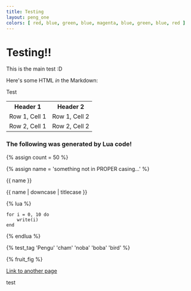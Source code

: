 ```yaml
---
title: Testing
layout: peng_one
colors: [ red, blue, green, blue, magenta, blue, green, blue, red ]
---
```

# Testing!!

This is the main test :D

Here's some HTML *in* the Markdown:

<div class="test">
	<p>Test</p>
	<!-- A table! -->
	<table>
		<tr>
			<th>Header 1</th>
			<th>Header 2</th>
		</tr>
		<tr>
			<td>Row 1, Cell 1</td>
			<td>Row 1, Cell 2</td>
		</tr>
		<tr>
			<td>Row 2, Cell 1</td>
			<td>Row 2, Cell 2</td>
		</tr>
	</table>
</div>

### The following was generated by Lua code!

{% assign count = 50 %}

{% assign name = 'something not in PROPER casing...' %}

{{ name }}

{{ name | downcase | titlecase }}

{% lua %}

	for i = 0, 10 do
		write(i)
	end

{% endlua %}

{% test_tag 'Pengu' 'cham' 'noba' 'boba' 'bird' %}

{% fruit_fig %}

<!-- A link to page.html, a neighboring file -->
[Link to another page](page.html)

<!-- Some JavaScript that will randomize the color of the word 'test' -->
<span name="test">test</span>
<script>
	const colors = {{ colors | jsonify }};
	document.querySelector('[name="test"]').style.color = `rgb(${colors[Math.floor(Math.random() * colors.length)].join(', ')})`;
</script>
